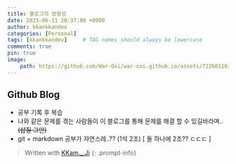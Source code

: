 ```yaml
---
title: 블로그의 방향성
date: 2023-06-11 20:37:00 +0900
author: kkankkandev
categories: [Personal]
tags: [kkankkandev]     # TAG names should always be lowercase
comments: true
pin: true
image: 
    path: https://github.com/War-Oxi/war-oxi.github.io/assets/72260110/87055239-475b-4e8c-b3e5-c8fe594a2063
---
```


## Github Blog

- 공부 기록 후 복습  
- 나와 같은 문제를 겪는 사람들이 이 블로그를 통해 문제를 해결 할 수 있길바라며.. ~~(삽질 그만)~~  
- git + markdown 공부가 자연스레..?? (1석 2조) [ 돌 하나에 2조?? ㄷㄷㄷ ]  

> Written with [KKam.\_\.Ji](https://www.instagram.com/kkam._.ji/)
{: .prompt-info}
